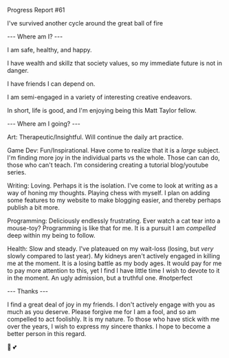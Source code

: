 Progress Report #61

I've survived another cycle around the great ball of fire

--- Where am I? ---

I am safe, healthy, and happy.

I have wealth and skillz that society values, so my immediate future is not in
danger.

I have friends I can depend on.

I am semi-engaged in a variety of interesting creative endeavors.

In short, life is good, and I'm enjoying being this Matt Taylor fellow.

--- Where am I going? ---

Art: Therapeutic/Insightful. Will continue the daily art practice.

Game Dev: Fun/Inspirational. Have come to realize that it is a _large_ subject.
I'm finding more joy in the individual parts vs the whole. Those can can do,
those who can't teach. I'm considering creating a tutorial blog/youtube series.

Writing: Loving. Perhaps it is the isolation. I've come to look at writing as a
way of honing my thoughts. Playing chess with myself. I plan on adding some
features to my website to make blogging easier, and thereby perhaps publish a
bit more.

Programming: Deliciously endlessly frustrating. Ever watch a cat tear into a
mouse-toy? Programming is like that for me. It is a pursuit I am _compelled_
deep within my being to follow.

Health: Slow and steady. I've plateaued on my wait-loss (losing, but _very_
slowly compared to last year). My kidneys aren't actively engaged in killing me
at the moment. It is a losing battle as my body ages. It would pay for me to pay
more attention to this, yet I find I have little time I wish to devote to it in
the moment. An ugly admission, but a truthful one. #notperfect

--- Thanks ---

I find a great deal of joy in my friends. I don't actively engage with you as
much as you deserve. Please forgive me for I am a fool, and so am compelled to
act foolishly. It is my nature. To those who have stick with me over the years,
I wish to express my sincere thanks. I hope to become a better person in this
regard.

🙏 💕
